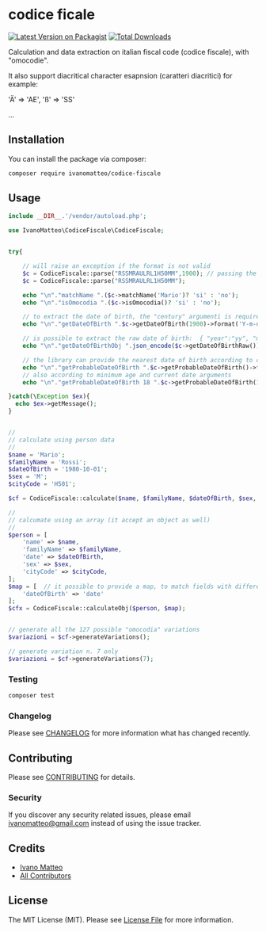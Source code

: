 # codice ficale

[![Latest Version on Packagist](https://img.shields.io/packagist/v/ivanomatteo/CodiceFiscale.svg?style=flat-square)](https://packagist.org/packages/ivanomatteo/codice-fiscale)
[![Total Downloads](https://img.shields.io/packagist/dt/ivanomatteo/CodiceFiscale.svg?style=flat-square)](https://packagist.org/packages/ivanomatteo/codice-fiscale)

Calculation and data extraction on italian fiscal code (codice fiscale), with "omocodie". 


It also support diacritical character esapnsion (caratteri diacritici)
for example:

'Ä' => 'AE',  'ß' => 'SS'

...


## Installation

You can install the package via composer:

```bash
composer require ivanomatteo/codice-fiscale
```

## Usage

``` php
include __DIR__.'/vendor/autoload.php';

use IvanoMatteo\CodiceFiscale\CodiceFiscale;


try{

    // will raise an exception if the format is not valid
    $c = CodiceFiscale::parse("RSSMRAULRL1H50MM",1900); // passing the "century" arg, help to validate in case of leap years
    $c = CodiceFiscale::parse("RSSMRAULRL1H50MM");

    echo "\n"."matchName ".($c->matchName('Mario')? 'si' : 'no');
    echo "\n"."isOmocodia ".($c->isOmocodia()? 'si' : 'no');

    // to extract the date of birth, the "century" argumenti is required
    echo "\n"."getDateOfBirth ".$c->getDateOfBirth(1900)->format('Y-m-d');

    // is possible to extract the raw date of birth:  { "year":"yy", "month":"mm", "day":"dd" }
    echo "\n"."getDateOfBirthObj ".json_encode($c->getDateOfBirthRaw());

    // the library can provide the nearest date of birth according to current date:
    echo "\n"."getProbableDateOfBirth ".$c->getProbableDateOfBirth()->format('Y-m-d');
    // also according to minimum age and current date arguments
    echo "\n"."getProbableDateOfBirth 18 ".$c->getProbableDateOfBirth(18,'2019-01-01')->format('Y-m-d');

}catch(\Exception $ex){
  echo $ex->getMessage();
}


//
// calculate using person data 
//
$name = 'Mario';
$familyName = 'Rossi';
$dateOfBirth = '1980-10-01';
$sex = 'M';
$cityCode = 'H501';

$cf = CodiceFiscale::calculate($name, $familyName, $dateOfBirth, $sex, $cityCode);

//
// calcumate using an array (it accept an object as well)
//
$person = [
    'name' => $name,
    'familyName' => $familyName,
    'date' => $dateOfBirth,
    'sex' => $sex,
    'cityCode' => $cityCode,
];
$map = [  // it possible to provide a map, to match fields with different names
    'dateOfBirth' => 'date'
];
$cfx = CodiceFiscale::calculateObj($person, $map);


// generate all the 127 possible "omocodia" variations
$variazioni = $cf->generateVariations();

// generate variation n. 7 only
$variazioni = $cf->generateVariations(7);


```

### Testing

``` bash
composer test
```

### Changelog

Please see [CHANGELOG](CHANGELOG.md) for more information what has changed recently.

## Contributing

Please see [CONTRIBUTING](CONTRIBUTING.md) for details.

### Security

If you discover any security related issues, please email ivanomatteo@gmail.com instead of using the issue tracker.

## Credits

- [Ivano Matteo](https://github.com/ivanomatteo)
- [All Contributors](../../contributors)

## License

The MIT License (MIT). Please see [License File](LICENSE.md) for more information.

